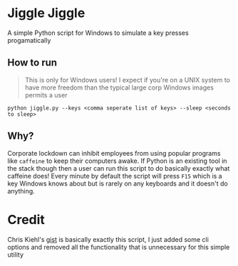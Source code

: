 # Jiggle Jiggle

A simple Python script for Windows to simulate a key presses progamatically

## How to run

> This is only for Windows users! I expect if you're on a UNIX system to have more freedom than the typical large corp Windows images permits a user

`python jiggle.py --keys <comma seperate list of keys> --sleep <seconds to sleep>`

## Why?

Corporate lockdown can inhibit employees from using popular programs like
`caffeine` to keep their computers awake. If Python is an existing tool in the
stack though then a user can run this script to do basically exactly what
caffeine does! Every minute by default the script will press `F15` which is a
key Windows knows about but is rarely on any keyboards and it doesn't do
anything.


# Credit

Chris Kiehl's [gist](https://gist.github.com/chriskiehl/2906125) is basically
exactly this script, I just added some cli options and removed all the
functionality that is unnecessary for this simple utility
